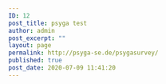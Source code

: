 ```yaml
---
ID: 12
post_title: psyga test
author: admin
post_excerpt: ""
layout: page
permalink: http://psyga-se.de/psygasurvey/
published: true
post_date: 2020-07-09 11:41:20
---
```

<!-- wp:wpforms/form-selector {"formId":"11","displayTitle":true,"displayDesc":true} /-->